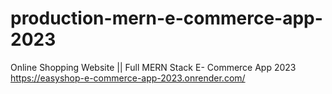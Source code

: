 # production-mern-e-commerce-app-2023
Online Shopping Website || Full MERN Stack E- Commerce App 2023
https://easyshop-e-commerce-app-2023.onrender.com/
